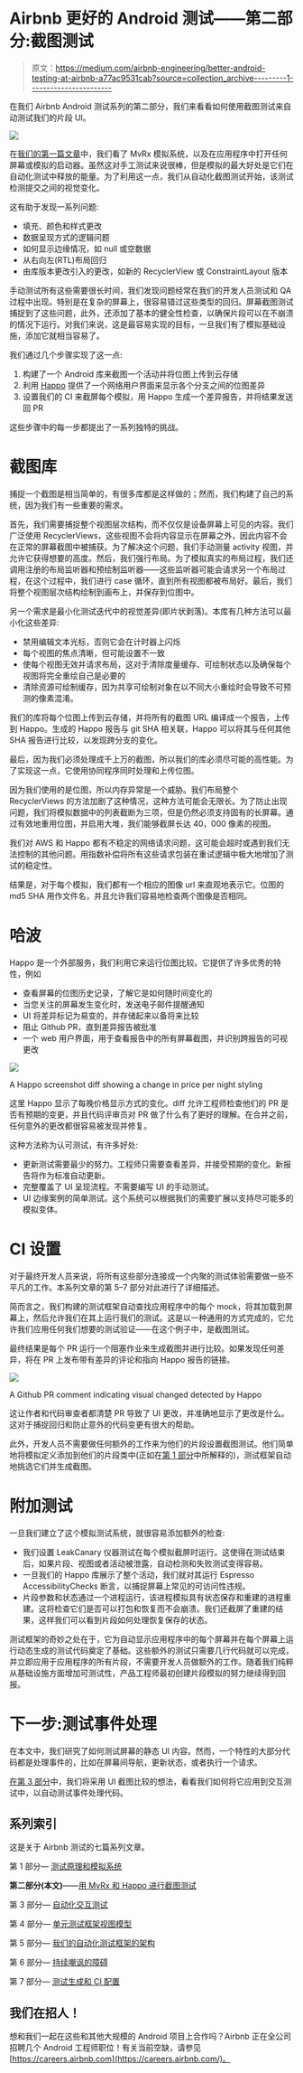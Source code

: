 # Airbnb 更好的 Android 测试——第二部分:截图测试

> 原文：<https://medium.com/airbnb-engineering/better-android-testing-at-airbnb-a77ac9531cab?source=collection_archive---------1----------------------->

在我们 Airbnb Android 测试系列的第二部分，我们来看看如何使用截图测试来自动测试我们的片段 UI。

![](img/ac4fc4ca18795462e96f8717c1f33976.png)

在[我们的第一篇文章](/airbnb-engineering/better-android-testing-at-airbnb-3f5b90b9c40a)中，我们看了 MvRx 模拟系统，以及在应用程序中打开任何屏幕或模拟的启动器。虽然这对手工测试来说很棒，但是模拟的最大好处是它们在自动化测试中释放的能量。为了利用这一点，我们从自动化截图测试开始，该测试检测提交之间的视觉变化。

这有助于发现一系列问题:

*   填充、颜色和样式更改
*   数据呈现方式的逻辑问题
*   如何显示边缘情况，如 null 或空数据
*   从右向左(RTL)布局回归
*   由库版本更改引入的更改，如新的 RecyclerView 或 ConstraintLayout 版本

手动测试所有这些需要很长时间，我们发现问题经常在我们的开发人员测试和 QA 过程中出现。特别是在复杂的屏幕上，很容易错过这些类型的回归。屏幕截图测试捕捉到了这些问题，此外，还添加了基本的健全性检查，以确保片段可以在不崩溃的情况下运行。对我们来说，这是最容易实现的目标，一旦我们有了模拟基础设施，添加它就相当容易了。

我们通过几个步骤实现了这一点:

1.  构建了一个 Android 库来截图一个活动并将位图上传到云存储
2.  利用 [Happo](https://happo.io/) 提供了一个网络用户界面来显示各个分支之间的位图差异
3.  设置我们的 CI 来截屏每个模拟，用 Happo 生成一个差异报告，并将结果发送回 PR

这些步骤中的每一步都提出了一系列独特的挑战。

# 截图库

捕捉一个截图是相当简单的，有很多库都是这样做的；然而，我们构建了自己的系统，因为我们有一些重要的需求。

首先，我们需要捕捉整个视图层次结构，而不仅仅是设备屏幕上可见的内容。我们广泛使用 RecyclerViews，这些视图不会将内容显示在屏幕之外，因此内容不会在正常的屏幕截图中被捕获。为了解决这个问题，我们手动测量 activity 视图，并允许它获得想要的高度。然后，我们强行布局。为了模拟真实的布局过程，我们还调用注册的布局监听器和预绘制监听器——这些监听器可能会请求另一个布局过程，在这个过程中，我们进行 case 循环，直到所有视图都被布局好。最后，我们将整个视图层次结构绘制到画布上，并保存到位图中。

另一个需求是最小化测试迭代中的视觉差异(即片状剥落)。本库有几种方法可以最小化这些差异:

*   禁用编辑文本光标，否则它会在计时器上闪烁
*   每个视图的焦点清晰，但可能设置不一致
*   使每个视图无效并请求布局，这对于清除度量缓存、可绘制状态以及确保每个视图将完全重绘自己是必要的
*   清除资源可绘制缓存，因为共享可绘制对象在以不同大小重绘时会导致不可预测的像素混淆。

我们的库将每个位图上传到云存储，并将所有的截图 URL 编译成一个报告，上传到 Happo。生成的 Happo 报告与 git SHA 相关联，Happo 可以将其与任何其他 SHA 报告进行比较，以发现跨分支的变化。

最后，因为我们必须处理成千上万的截图，所以我们的库必须尽可能的高性能。为了实现这一点，它使用协同程序同时处理和上传位图。

因为我们使用的是位图，所以内存异常是一个威胁。我们布局整个 RecyclerViews 的方法加剧了这种情况，这种方法可能会无限长。为了防止出现问题，我们将模拟数据中的列表截断为三项，但是仍然必须支持固有的长屏幕。通过有效地重用位图，并启用大堆，我们能够截屏长达 40，000 像素的视图。

我们对 AWS 和 Happo 都有不稳定的网络请求问题，这可能会超时或遇到我们无法控制的其他问题。用指数补偿将所有这些请求包装在重试逻辑中极大地增加了测试的稳定性。

结果是，对于每个模拟，我们都有一个相应的图像 url 来直观地表示它。位图的 md5 SHA 用作文件名，并且允许我们容易地检查两个图像是否相同。

# 哈波

Happo 是一个外部服务，我们利用它来运行位图比较。它提供了许多优秀的特性，例如

*   查看屏幕的位图历史记录，了解它是如何随时间变化的
*   当您关注的屏幕发生变化时，发送电子邮件提醒通知
*   UI 将差异标记为易变的，并存储起来以备将来比较
*   阻止 Github PR，直到差异报告被批准
*   一个 web 用户界面，用于查看报告中的所有屏幕截图，并识别跨报告的可视更改

![](img/90128eaacf371353b8cdaf649355cb75.png)

A Happo screenshot diff showing a change in price per night styling

这里 Happo 显示了每晚价格显示方式的变化。diff 允许工程师检查他们的 PR 是否有预期的变更，并且代码评审员对 PR 做了什么有了更好的理解。在合并之前，任何意外的更改都很容易被发现并修复。

这种方法称为认可测试，有许多好处:

*   更新测试需要最少的努力。工程师只需要查看差异，并接受预期的变化。新报告将作为标准自动更新。
*   完整覆盖了 UI 呈现流程。不需要编写 UI 的手动测试。
*   UI 边缘案例的简单测试。这个系统可以根据我们的需要扩展以支持尽可能多的模拟变体。

# CI 设置

对于最终开发人员来说，将所有这些部分连接成一个内聚的测试体验需要做一些不平凡的工作。本系列文章的第 5–7 部分对此进行了详细描述。

简而言之，我们构建的测试框架自动查找应用程序中的每个 mock，将其加载到屏幕上，然后允许我们在其上运行我们的测试。这是以一种通用的方式完成的，它允许我们应用任何我们想要的测试验证——在这个例子中，是截图测试。

最终结果是每个 PR 运行一个阻塞作业来生成截图并进行比较。如果发现任何差异，将在 PR 上发布带有差异的评论和指向 Happo 报告的链接。

![](img/ec3788199369c0221d4a14d27efbde26.png)

A Github PR comment indicating visual changed detected by Happo

这让作者和代码审查者都清楚 PR 导致了 UI 更改，并准确地显示了更改是什么。这对于捕捉回归和防止意外的代码变更有很大的帮助。

此外，开发人员不需要做任何额外的工作来为他们的片段设置截图测试。他们简单地将模拟定义添加到他们的片段类中(正如在[第 1 部分](/p/3f5b90b9c40a)中所解释的)，测试框架自动地挑选它们并生成截图。

# 附加测试

一旦我们建立了这个模拟测试系统，就很容易添加额外的检查:

*   我们设置 LeakCanary 仪器测试在每个模拟截屏时运行。这使得在测试结束后，如果片段、视图或者活动被泄露，自动检测和失败测试变得容易。
*   一旦我们的 Happo 库展示了整个活动，我们就对其运行 Espresso AccessibilityChecks 断言，以捕捉屏幕上常见的可访问性违规。
*   片段参数和状态通过一个进程运行，该进程模拟具有状态保存和重建的进程重建。这将检查它们是否可以打包和恢复而不会崩溃。我们还截屏了重建的结果，这样我们可以看到片段如何处理恢复保存的状态。

测试框架的奇妙之处在于，它为自动显示应用程序中的每个屏幕并在每个屏幕上运行动态生成的测试代码奠定了基础。这些额外的测试只需要几行代码就可以完成，并立即应用于应用程序的所有片段，不需要开发人员做额外的工作。随着我们纯粹从基础设施方面增加可测试性，产品工程师最初创建片段模拟的努力继续得到回报。

# 下一步:测试事件处理

在本文中，我们研究了如何测试屏幕的静态 UI 内容。然而，一个特性的大部分代码都是处理事件的，比如在屏幕间导航，更新状态，或者执行一个请求。

[在第 3 部分](/airbnb-engineering/better-android-testing-at-airbnb-1d1e91e489b4)中，我们将采用 UI 截图比较的想法，看看我们如何将它应用到交互测试中，以自动测试事件处理代码。

## 系列索引

这是关于 Airbnb 测试的七篇系列文章。

第 1 部分— [测试原理和模拟系统](/airbnb-engineering/better-android-testing-at-airbnb-3f5b90b9c40a)

**第二部分(本文)**——[用 MvRx 和 Happo 进行截图测试](/airbnb-engineering/better-android-testing-at-airbnb-a77ac9531cab)

第 3 部分— [自动化交互测试](/airbnb-engineering/better-android-testing-at-airbnb-1d1e91e489b4)

第 4 部分— [单元测试框架视图模型](/airbnb-engineering/better-android-testing-at-airbnb-part-4-testing-viewmodels-550d929126c8)

第 5 部分— [我们的自动化测试框架的架构](/airbnb-engineering/better-android-testing-at-airbnb-661a554a8c8b)

第 6 部分— [持续嘲讽的障碍](/airbnb-engineering/better-android-testing-at-airbnb-a11f6832773f)

第 7 部分— [测试生成和 CI 配置](/airbnb-engineering/better-android-testing-at-airbnb-eacec3a8a72f)

## 我们在招人！

想和我们一起在这些和其他大规模的 Android 项目上合作吗？Airbnb 正在全公司招聘几个 Android 工程师职位！有关当前空缺，请参见[https://careers.airbnb.com](https://careers.airbnb.com/)。